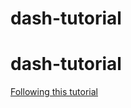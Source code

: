 # dash-tutorial

# dash-tutorial

[Following this tutorial]('https://www.youtube.com/watch?v=7m0Bq1EGPPg')
